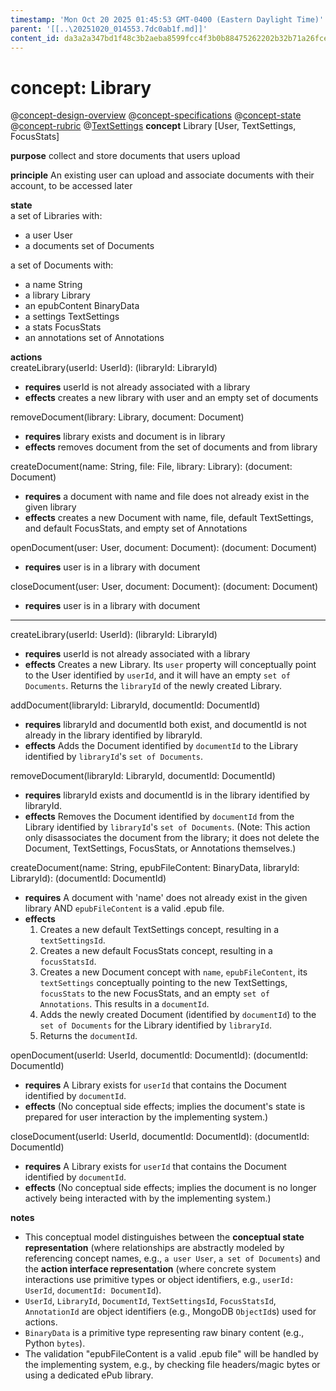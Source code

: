 ```yaml
---
timestamp: 'Mon Oct 20 2025 01:45:53 GMT-0400 (Eastern Daylight Time)'
parent: '[[..\20251020_014553.7dc0ab1f.md]]'
content_id: da3a2a347bd1f48c3b2aeba8599fcc4f3b0b88475262202b32b71a26fce7546c
---
```


# concept: Library

@[concept-design-overview](design/background/concept-design-overview.md)
@[concept-specifications](design/background/concept-specifications.md)
@[concept-state](design/background/detailed/concept-state.md)
@[concept-rubric](design/background/detailed/concept-rubric.md)
@[TextSettings](design/concepts/TextSettings/TextSettings.md)
**concept** Library \[User, TextSettings, FocusStats]

**purpose**  collect and store documents that users upload

**principle** An existing user can upload and associate documents with their account, to be accessed later

**state**\
a set of Libraries with:

* a user User
* a documents set of Documents

a set of Documents with:

* a name String
* a library Library
* an epubContent BinaryData
* a settings TextSettings
* a stats FocusStats
* an annotations set of Annotations

**actions**\
createLibrary(userId: UserId): (libraryId: LibraryId)

* **requires** userId is not already associated with a library
* **effects** creates a new library with user and an empty set of documents

removeDocument(library: Library, document: Document)

* **requires** library exists and document is in library
* **effects** removes document from the set of documents and from library

createDocument(name: String, file: File, library: Library): (document: Document)

* **requires** a document with name and file does not already exist in the given library
* **effects** creates a new Document with name, file, default TextSettings, and default FocusStats, and empty set of Annotations

openDocument(user: User, document: Document): (document: Document)

* **requires** user is in a library with document

closeDocument(user: User, document: Document): (document: Document)

* **requires** user is in a library with document

***

createLibrary(userId: UserId): (libraryId: LibraryId)

* **requires** userId is not already associated with a library
* **effects** Creates a new Library. Its `user` property will conceptually point to the User identified by `userId`, and it will have an empty `set of Documents`. Returns the `libraryId` of the newly created Library.

addDocument(libraryId: LibraryId, documentId: DocumentId)

* **requires** libraryId and documentId both exist, and documentId is not already in the library identified by libraryId.
* **effects** Adds the Document identified by `documentId` to the Library identified by `libraryId`'s `set of Documents`.

removeDocument(libraryId: LibraryId, documentId: DocumentId)

* **requires** libraryId exists and documentId is in the library identified by libraryId.
* **effects** Removes the Document identified by `documentId` from the Library identified by `libraryId`'s `set of Documents`. (Note: This action only disassociates the document from the library; it does not delete the Document, TextSettings, FocusStats, or Annotations themselves.)

createDocument(name: String, epubFileContent: BinaryData, libraryId: LibraryId): (documentId: DocumentId)

* **requires** A document with 'name' does not already exist in the given library AND `epubFileContent` is a valid .epub file.
* **effects**
  1. Creates a new default TextSettings concept, resulting in a `textSettingsId`.
  2. Creates a new default FocusStats concept, resulting in a `focusStatsId`.
  3. Creates a new Document concept with `name`, `epubFileContent`, its `textSettings` conceptually pointing to the new TextSettings, `focusStats` to the new FocusStats, and an empty `set of Annotations`. This results in a `documentId`.
  4. Adds the newly created Document (identified by `documentId`) to the `set of Documents` for the Library identified by `libraryId`.
  5. Returns the `documentId`.

openDocument(userId: UserId, documentId: DocumentId): (documentId: DocumentId)

* **requires** A Library exists for `userId` that contains the Document identified by `documentId`.
* **effects** (No conceptual side effects; implies the document's state is prepared for user interaction by the implementing system.)

closeDocument(userId: UserId, documentId: DocumentId): (documentId: DocumentId)

* **requires** A Library exists for `userId` that contains the Document identified by `documentId`.
* **effects** (No conceptual side effects; implies the document is no longer actively being interacted with by the implementing system.)

**notes**

* This conceptual model distinguishes between the **conceptual state representation** (where relationships are abstractly modeled by referencing concept names, e.g., `a user User`, `a set of Documents`) and the **action interface representation** (where concrete system interactions use primitive types or object identifiers, e.g., `userId: UserId`, `documentId: DocumentId`).
* `UserId`, `LibraryId`, `DocumentId`, `TextSettingsId`, `FocusStatsId`, `AnnotationId` are object identifiers (e.g., MongoDB `ObjectId`s) used for actions.
* `BinaryData` is a primitive type representing raw binary content (e.g., Python `bytes`).
* The validation "epubFileContent is a valid .epub file" will be handled by the implementing system, e.g., by checking file headers/magic bytes or using a dedicated ePub library.

